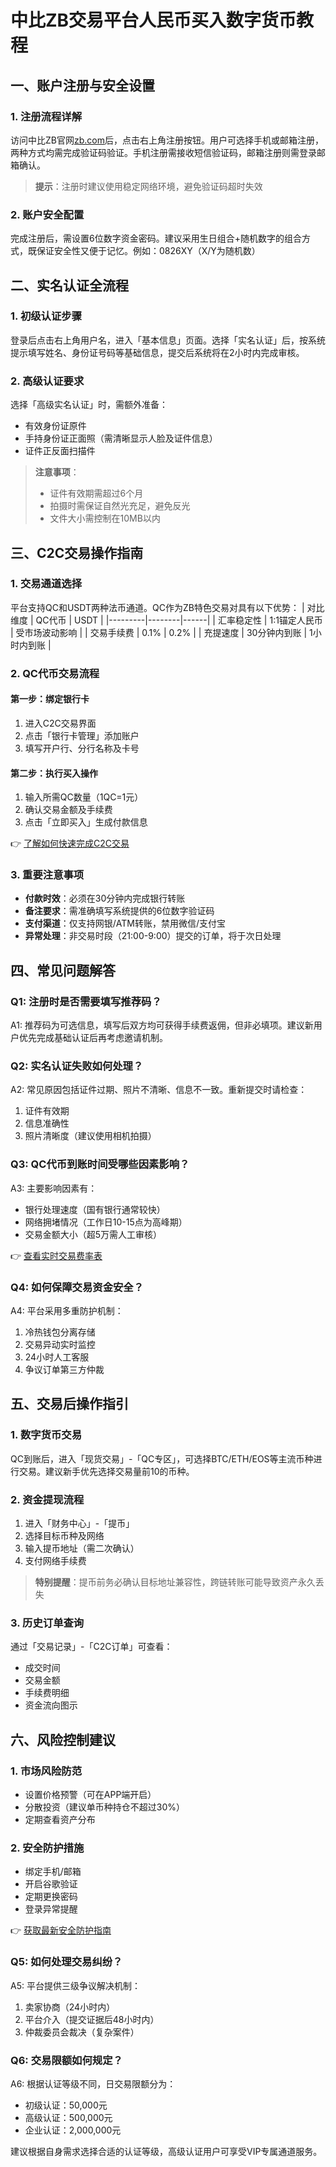 # 中比ZB交易平台人民币买入数字货币教程

## 一、账户注册与安全设置
### 1. 注册流程详解
访问中比ZB官网[zb.com](https://www.zb.com/)后，点击右上角注册按钮。用户可选择手机或邮箱注册，两种方式均需完成验证码验证。手机注册需接收短信验证码，邮箱注册则需登录邮箱确认。

> **提示**：注册时建议使用稳定网络环境，避免验证码超时失效

### 2. 账户安全配置
完成注册后，需设置6位数字资金密码。建议采用生日组合+随机数字的组合方式，既保证安全性又便于记忆。例如：0826XY（X/Y为随机数）

## 二、实名认证全流程
### 1. 初级认证步骤
登录后点击右上角用户名，进入「基本信息」页面。选择「实名认证」后，按系统提示填写姓名、身份证号码等基础信息，提交后系统将在2小时内完成审核。

### 2. 高级认证要求
选择「高级实名认证」时，需额外准备：
- 有效身份证原件
- 手持身份证正面照（需清晰显示人脸及证件信息）
- 证件正反面扫描件

> **注意事项**：
> - 证件有效期需超过6个月
> - 拍摄时需保证自然光充足，避免反光
> - 文件大小需控制在10MB以内

## 三、C2C交易操作指南
### 1. 交易通道选择
平台支持QC和USDT两种法币通道。QC作为ZB特色交易对具有以下优势：
| 对比维度 | QC代币 | USDT |
|---------|--------|------|
| 汇率稳定性 | 1:1锚定人民币 | 受市场波动影响 |
| 交易手续费 | 0.1% | 0.2% |
| 充提速度 | 30分钟内到账 | 1小时内到账 |

### 2. QC代币交易流程
#### 第一步：绑定银行卡
1. 进入C2C交易界面
2. 点击「银行卡管理」添加账户
3. 填写开户行、分行名称及卡号

#### 第二步：执行买入操作
1. 输入所需QC数量（1QC=1元）
2. 确认交易金额及手续费
3. 点击「立即买入」生成付款信息

👉 [了解如何快速完成C2C交易](https://bit.ly/okx_welcome)

### 3. 重要注意事项
- **付款时效**：必须在30分钟内完成银行转账
- **备注要求**：需准确填写系统提供的6位数字验证码
- **支付渠道**：仅支持网银/ATM转账，禁用微信/支付宝
- **异常处理**：非交易时段（21:00-9:00）提交的订单，将于次日处理

## 四、常见问题解答
### Q1: 注册时是否需要填写推荐码？
A1: 推荐码为可选信息，填写后双方均可获得手续费返佣，但非必填项。建议新用户优先完成基础认证后再考虑邀请机制。

### Q2: 实名认证失败如何处理？
A2: 常见原因包括证件过期、照片不清晰、信息不一致。重新提交时请检查：
1. 证件有效期
2. 信息准确性
3. 照片清晰度（建议使用相机拍摄）

### Q3: QC代币到账时间受哪些因素影响？
A3: 主要影响因素有：
- 银行处理速度（国有银行通常较快）
- 网络拥堵情况（工作日10-15点为高峰期）
- 交易金额大小（超5万需人工审核）

👉 [查看实时交易费率表](https://bit.ly/okx_welcome)

### Q4: 如何保障交易资金安全？
A4: 平台采用多重防护机制：
1. 冷热钱包分离存储
2. 交易异动实时监控
3. 24小时人工客服
4. 争议订单第三方仲裁

## 五、交易后操作指引
### 1. 数字货币交易
QC到账后，进入「现货交易」-「QC专区」，可选择BTC/ETH/EOS等主流币种进行交易。建议新手优先选择交易量前10的币种。

### 2. 资金提现流程
1. 进入「财务中心」-「提币」
2. 选择目标币种及网络
3. 输入提币地址（需二次确认）
4. 支付网络手续费

> **特别提醒**：提币前务必确认目标地址兼容性，跨链转账可能导致资产永久丢失

### 3. 历史订单查询
通过「交易记录」-「C2C订单」可查看：
- 成交时间
- 交易金额
- 手续费明细
- 资金流向图示

## 六、风险控制建议
### 1. 市场风险防范
- 设置价格预警（可在APP端开启）
- 分散投资（建议单币种持仓不超过30%）
- 定期查看资产分布

### 2. 安全防护措施
- 绑定手机/邮箱
- 开启谷歌验证
- 定期更换密码
- 登录异常提醒

👉 [获取最新安全防护指南](https://bit.ly/okx_welcome)

### Q5: 如何处理交易纠纷？
A5: 平台提供三级争议解决机制：
1. 卖家协商（24小时内）
2. 平台介入（提交证据后48小时内）
3. 仲裁委员会裁决（复杂案件）

### Q6: 交易限额如何规定？
A6: 根据认证等级不同，日交易限额分为：
- 初级认证：50,000元
- 高级认证：500,000元
- 企业认证：2,000,000元

建议根据自身需求选择合适的认证等级，高级认证用户可享受VIP专属通道服务。